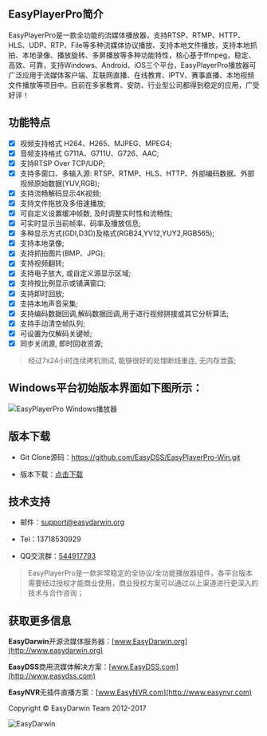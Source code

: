 ## EasyPlayerPro简介 ##

EasyPlayerPro是一款全功能的流媒体播放器，支持RTSP、RTMP、HTTP、HLS、UDP、RTP、File等多种流媒体协议播放、支持本地文件播放，支持本地抓拍、本地录像、播放旋转、多屏播放等多种功能特性，核心基于ffmpeg，稳定、高效、可靠，支持Windows、Android、iOS三个平台，EasyPlayerPro播放器可广泛应用于流媒体客户端、互联网直播、在线教育、IPTV、赛事直播、本地视频文件播放等项目中。目前在多家教育、安防、行业型公司都得到稳定的应用，广受好评！


## 功能特点 ##
   
- [x] 视频支持格式 H264、H265、MJPEG、MPEG4;  
- [x] 音频支持格式 G711A、G711U、G726、AAC;  
- [x] 支持RTSP Over TCP/UDP;  
- [x] 支持多窗口、多输入源:  RTSP、RTMP、HLS、HTTP、外部编码数据、外部视频原始数据(YUV,RGB);  
- [x] 支持流畅解码显示4K视频;  
- [x] 支持文件拖放及多倍速播放;  
- [x] 可自定义设置缓冲帧数, 及时调整实时性和流畅性;  
- [x] 可实时显示当前帧率、码率及播放信息;  
- [x] 多种显示方式(GDI,D3D)及格式(RGB24,YV12,YUY2,RGB565);  
- [x] 支持本地录像;  
- [x] 支持抓拍图片(BMP、JPG);  
- [x] 支持视频翻转;  
- [x] 支持电子放大, 或自定义源显示区域;  
- [x] 支持按比例显示或铺满窗口;  
- [x] 支持即时回放;  
- [x] 支持本地声音采集;  
- [x] 支持编码数据回调,解码数据回调,用于进行视频拼接或其它分析算法;  
- [x] 支持手动清空帧队列;  
- [x] 可设置为仅解码关键帧;  
- [x] 同步关闭源, 即时回收资源;  

> 经过7x24小时连续拷机测试,  能够很好的处理断线重连, 无内存泄露;


## Windows平台初始版本界面如下图所示： ##

![EasyPlayerPro Windows播放器](http://www.easydarwin.org/github/images/easyplayerpro/easyplayerpro_win.png)


## 版本下载 ##

- Git Clone源码：https://github.com/EasyDSS/EasyPlayerPro-Win.git

- 版本下载：[点击下载](https://github.com/EasyDSS/EasyPlayerPro-Win/archive/master.zip "EasyPlayerPro Windows")


## 技术支持 ##

- 邮件：[support@easydarwin.org](mailto:support@easydarwin.org) 

- Tel：13718530929

- QQ交流群：[544917793](http://jq.qq.com/?_wv=1027&k=2IDkJId "EasyPlayer")

> EasyPlayerPro是一款非常稳定的全协议/全功能播放器组件，各平台版本需要经过授权才能商业使用，商业授权方案可以通过以上渠道进行更深入的技术与合作咨询；


## 获取更多信息 ##

**EasyDarwin**开源流媒体服务器：[www.EasyDarwin.org](http://www.easydarwin.org)

**EasyDSS**商用流媒体解决方案：[www.EasyDSS.com](http://www.easydss.com)

**EasyNVR**无插件直播方案：[www.EasyNVR.com](http://www.easynvr.com)

Copyright &copy; EasyDarwin Team 2012-2017

![EasyDarwin](http://www.easydarwin.org/skin/easydarwin/images/wx_qrcode.jpg)